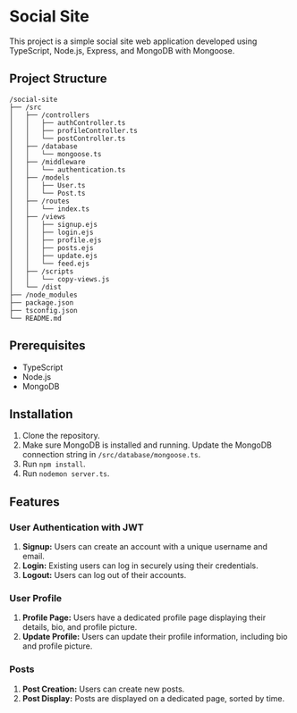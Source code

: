 # Social Site

This project is a simple social site web application developed using TypeScript, Node.js, Express, and MongoDB with Mongoose.

## Project Structure

```plaintext
/social-site
├── /src
│   ├── /controllers
│   │   ├── authController.ts
│   │   ├── profileController.ts
│   │   └── postController.ts
│   ├── /database
│   │   └── mongoose.ts
│   ├── /middleware
│   │   └── authentication.ts
│   ├── /models
│   │   ├── User.ts
│   │   └── Post.ts
│   ├── /routes
│   │   └── index.ts
│   ├── /views
│   │   ├── signup.ejs
│   │   ├── login.ejs
│   │   ├── profile.ejs
│   │   ├── posts.ejs
│   │   ├── update.ejs
│   │   └── feed.ejs
│   ├── /scripts
│   │   └── copy-views.js
│   └── /dist
├── /node_modules
├── package.json
├── tsconfig.json
└── README.md

```

## Prerequisites

- TypeScript
- Node.js
- MongoDB

## Installation

1. Clone the repository.
2. Make sure MongoDB is installed and running. Update the MongoDB connection string in `/src/database/mongoose.ts`.
3. Run `npm install`.
4. Run `nodemon server.ts`.

## Features

### User Authentication with JWT

1. **Signup:** Users can create an account with a unique username and email.
2. **Login:** Existing users can log in securely using their credentials.
3. **Logout:** Users can log out of their accounts.

### User Profile

1. **Profile Page:** Users have a dedicated profile page displaying their details, bio, and profile picture.
2. **Update Profile:** Users can update their profile information, including bio and profile picture.

### Posts

1. **Post Creation:** Users can create new posts.
2. **Post Display:** Posts are displayed on a dedicated page, sorted by time.



